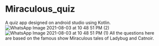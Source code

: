 # Miraculous_quiz
A quiz app designed on android studio using Kotlin. 
![WhatsApp Image 2021-08-03 at 10 48 51 PM (2)](https://user-images.githubusercontent.com/80628166/128060516-69c35b57-eb9c-4559-8050-b3f55820481d.jpeg)
![WhatsApp Image 2021-08-03 at 10 48 51 PM (1)](https://user-images.githubusercontent.com/80628166/128060415-894adda8-7ecf-4e26-bb95-299e00288bb8.jpeg)
All the questions here are based on the famous show Miraculous tales of Ladybug and Catnoir. 
